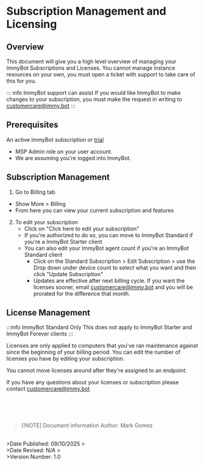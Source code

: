 # Subscription Management and Licensing

## Overview
This document will give you a high level overview of managing your ImmyBot Subscriptions and Licenses. You cannot manage instance resources on your own, you must open a ticket with support to take care of this for you.

::: info ImmyBot support can assist
If you would like ImmyBot to make changes to your subscription, you must make the request in writing to customercare@immy.bot
:::

## Prerequisites
An active ImmyBot subscription or [trial](https://www.immy.bot/pricing/)

- MSP Admin role on your user account.
- We are assuming you're logged into ImmyBot.

## Subscription Management
1. Go to Billing tab
  - Show More > Billing
- From here you can view your current subscription and features

2. To edit your subscription
   - Click on "Click here to edit your subscription"
   - If you're authorized to do so, you can move to ImmyBot Standard if you're a ImmyBot Starter client
   - You can also edit your ImmyBot agent count if you're an ImmyBot Standard client
     - Click on the Standard Subscription > Edit Subscription > use the Drop down under device count to select what you want and then click "Update Subscription"
     - Updates are effective after next billing cycle. If you want the licenses sooner, email customercare@immy.bot and you will be prorated for the difference that month.

## License Management

:::info ImmyBot Standard Only
This does not apply to ImmyBot Starter and ImmyBot Forever clients
:::

Licenses are only applied to computers that you've ran maintenance against since the beginning of your billing period. You can edit the number of licenses you have by editing your subscription.

You cannot move licenses around after they're assigned to an endpoint.

If you have any questions about your licenses or subscription please contact customercare@immy.bot


<br><br><br>
>[!NOTE] Document information
>Author: Mark Gomez
<br>
>Date Published: 09/10/2025
><br>
>Date Revised: N/A
><br>
>Version Number: 1.0

